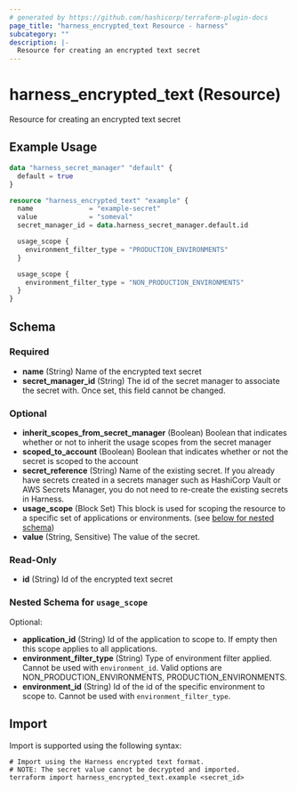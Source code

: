 ```yaml
---
# generated by https://github.com/hashicorp/terraform-plugin-docs
page_title: "harness_encrypted_text Resource - harness"
subcategory: ""
description: |-
  Resource for creating an encrypted text secret
---
```


# harness_encrypted_text (Resource)

Resource for creating an encrypted text secret

## Example Usage

```terraform
data "harness_secret_manager" "default" {
  default = true
}

resource "harness_encrypted_text" "example" {
  name              = "example-secret"
  value             = "someval"
  secret_manager_id = data.harness_secret_manager.default.id

  usage_scope {
    environment_filter_type = "PRODUCTION_ENVIRONMENTS"
  }

  usage_scope {
    environment_filter_type = "NON_PRODUCTION_ENVIRONMENTS"
  }
}
```

<!-- schema generated by tfplugindocs -->
## Schema

### Required

- **name** (String) Name of the encrypted text secret
- **secret_manager_id** (String) The id of the secret manager to associate the secret with. Once set, this field cannot be changed.

### Optional

- **inherit_scopes_from_secret_manager** (Boolean) Boolean that indicates whether or not to inherit the usage scopes from the secret manager
- **scoped_to_account** (Boolean) Boolean that indicates whether or not the secret is scoped to the account
- **secret_reference** (String) Name of the existing secret. If you already have secrets created in a secrets manager such as HashiCorp Vault or AWS Secrets Manager, you do not need to re-create the existing secrets in Harness.
- **usage_scope** (Block Set) This block is used for scoping the resource to a specific set of applications or environments. (see [below for nested schema](#nestedblock--usage_scope))
- **value** (String, Sensitive) The value of the secret.

### Read-Only

- **id** (String) Id of the encrypted text secret

<a id="nestedblock--usage_scope"></a>
### Nested Schema for `usage_scope`

Optional:

- **application_id** (String) Id of the application to scope to. If empty then this scope applies to all applications.
- **environment_filter_type** (String) Type of environment filter applied. Cannot be used with `environment_id`. Valid options are NON_PRODUCTION_ENVIRONMENTS, PRODUCTION_ENVIRONMENTS.
- **environment_id** (String) Id of the id of the specific environment to scope to. Cannot be used with `environment_filter_type`.

## Import

Import is supported using the following syntax:

```shell
# Import using the Harness encrypted text format.
# NOTE: The secret value cannot be decrypted and imported.
terraform import harness_encrypted_text.example <secret_id>
```
